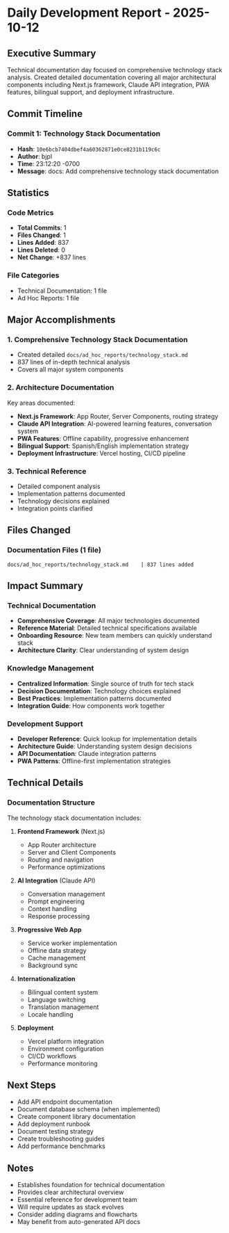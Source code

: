 # Daily Development Report - 2025-10-12

## Executive Summary
Technical documentation day focused on comprehensive technology stack analysis. Created detailed documentation covering all major architectural components including Next.js framework, Claude API integration, PWA features, bilingual support, and deployment infrastructure.

## Commit Timeline

### Commit 1: Technology Stack Documentation
- **Hash**: `10e6bcb7404dbef4a60362871e0ce8231b119c6c`
- **Author**: bjpl
- **Time**: 23:12:20 -0700
- **Message**: docs: Add comprehensive technology stack documentation

## Statistics

### Code Metrics
- **Total Commits**: 1
- **Files Changed**: 1
- **Lines Added**: 837
- **Lines Deleted**: 0
- **Net Change**: +837 lines

### File Categories
- Technical Documentation: 1 file
- Ad Hoc Reports: 1 file

## Major Accomplishments

### 1. Comprehensive Technology Stack Documentation
- Created detailed `docs/ad_hoc_reports/technology_stack.md`
- 837 lines of in-depth technical analysis
- Covers all major system components

### 2. Architecture Documentation
Key areas documented:
- **Next.js Framework**: App Router, Server Components, routing strategy
- **Claude API Integration**: AI-powered learning features, conversation system
- **PWA Features**: Offline capability, progressive enhancement
- **Bilingual Support**: Spanish/English implementation strategy
- **Deployment Infrastructure**: Vercel hosting, CI/CD pipeline

### 3. Technical Reference
- Detailed component analysis
- Implementation patterns documented
- Technology decisions explained
- Integration points clarified

## Files Changed

### Documentation Files (1 file)
```
docs/ad_hoc_reports/technology_stack.md    | 837 lines added
```

## Impact Summary

### Technical Documentation
- **Comprehensive Coverage**: All major technologies documented
- **Reference Material**: Detailed technical specifications available
- **Onboarding Resource**: New team members can quickly understand stack
- **Architecture Clarity**: Clear understanding of system design

### Knowledge Management
- **Centralized Information**: Single source of truth for tech stack
- **Decision Documentation**: Technology choices explained
- **Best Practices**: Implementation patterns documented
- **Integration Guide**: How components work together

### Development Support
- **Developer Reference**: Quick lookup for implementation details
- **Architecture Guide**: Understanding system design decisions
- **API Documentation**: Claude integration patterns
- **PWA Patterns**: Offline-first implementation strategies

## Technical Details

### Documentation Structure
The technology stack documentation includes:

1. **Frontend Framework** (Next.js)
   - App Router architecture
   - Server and Client Components
   - Routing and navigation
   - Performance optimizations

2. **AI Integration** (Claude API)
   - Conversation management
   - Prompt engineering
   - Context handling
   - Response processing

3. **Progressive Web App**
   - Service worker implementation
   - Offline data strategy
   - Cache management
   - Background sync

4. **Internationalization**
   - Bilingual content system
   - Language switching
   - Translation management
   - Locale handling

5. **Deployment**
   - Vercel platform integration
   - Environment configuration
   - CI/CD workflows
   - Performance monitoring

## Next Steps
- Add API endpoint documentation
- Document database schema (when implemented)
- Create component library documentation
- Add deployment runbook
- Document testing strategy
- Create troubleshooting guides
- Add performance benchmarks

## Notes
- Establishes foundation for technical documentation
- Provides clear architectural overview
- Essential reference for development team
- Will require updates as stack evolves
- Consider adding diagrams and flowcharts
- May benefit from auto-generated API docs
